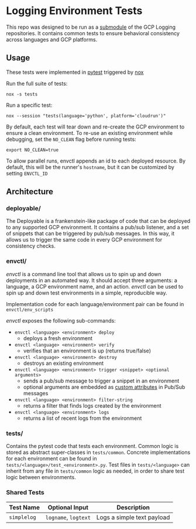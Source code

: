 # Logging Environment Tests

This repo was designed to be run as a [submodule](https://git-scm.com/book/en/v2/Git-Tools-Submodules) of the GCP Logging repositories.
It contains common tests to ensure behavioral consistency across languages and GCP platforms.

## Usage

These tests were implemented in [pytest](https://docs.pytest.org/en/stable/) triggered by [nox](https://nox.thea.codes/en/stable/)

Run the full suite of tests:

```
nox -s tests
```

Run a specific test:

```
nox --session "tests(language='python', platform='cloudrun')"
```

By default, each test will tear down and re-create the GCP environment to ensure a clean environment.
To re-use an existing environment while debugging, set the `NO_CLEAN` flag before running tests:

```
export NO_CLEAN=true
```

To allow parallel runs, envctl appends an id to each deployed resource. By default, this will be the runner's `hostname`,
but it can be customized by setting `ENVCTL_ID`

## Architecture

### deployable/

The Deployable is a frankenstein-like package of code that can be deployed to any supported GCP environment. 
It contains a pub/sub listener, and a set of snippets that can be triggered by pub/sub messages. In this way,
it allows us to trigger the same code in every GCP environment for consistency checks.

### envctl/

*envctl* is a command line tool that allows us to spin up and down deployments in an automated way.
It should accept three arguments: a language, a GCP environment name, and an action. 
*envctl* can be used to spin up and down test environments in a simple, reproducible way.

Implementation code for each language/environment pair can be found in `envctl/env_scripts`

*envctl* exposes the following sub-commands:
- `envctl <language> <environment> deploy`
  - deploys a fresh environment
- `envctl <language> <environment> verify`
  - verifies that an environment is up (returns true/false)
- `envctl <language> <environment> destroy`
  - destroys an existing environment
- `envctl <language> <environment> trigger <snippet> <optional arguments>`
  - sends a pub/sub message to trigger a snippet in an environment
  - optional arguments are embedded as [custom attributes](https://cloud.google.com/pubsub/docs/publisher#using_attributes) in Pub/Sub messages
- `envctl <language> <environment> filter-string`
  - returns a filter that finds logs created by the environment
- `envctl <language> <environment> logs`
  - returns a list of recent logs from the environment

### tests/

Contains the pytest code that tests each environment. Common logic is stored as abstract super-classes in `tests/common`.
Concrete implementations for each environment can be found in `tests/<language>/test_<environment>.py`. 
Test files in `tests/<language>` can inherit from any file in `tests/common` logic as needed, in order to share test logic between environments.

### Shared Tests

| Test Name      | Optional Input       | Description                      |
| -------------- | ----------------     | -------------------------------- |
| `simplelog`    | `logname`, `logtext` |  Logs a simple text payload      |
